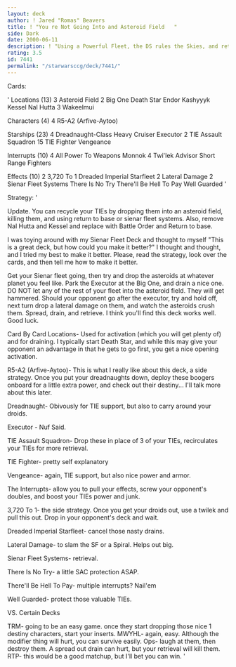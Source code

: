 ```yaml
---
layout: deck
author: ! Jared "Romas" Beavers
title: ! "You re Not Going Into and Asteroid Field   "
side: Dark
date: 2000-06-11
description: ! "Using a Powerful Fleet, the DS rules the Skies, and retrieves a little too."
rating: 3.5
id: 7441
permalink: "/starwarsccg/deck/7441/"
---
```

Cards: 

'
Locations (13)
     3 Asteroid Field
     2 Big One
       Death Star
       Endor
       Kashyyyk
       Kessel
       Nal Hutta
     3 Wakeelmui

Characters (4)
     4 R5-A2 (Arfive-Aytoo)

Starships (23)
     4 Dreadnaught-Class Heavy Cruiser
       Executor
     2 TIE Assault Squadron
    15 TIE Fighter
       Vengeance

Interrupts (10)
     4 All Power To Weapons
       Monnok
     4 Twi'lek Advisor
       Short Range Fighters

Effects (10)
     2 3,720 To 1
       Dreaded Imperial Starfleet
     2 Lateral Damage
     2 Sienar Fleet Systems
       There Is No Try
       There'll Be Hell To Pay
       Well Guarded
'

Strategy: '

Update. You can recycle your TIEs by dropping them into an asteroid field, killing them, and using return to base or sienar fleet systems. Also, remove Nal Hutta and Kessel and replace with Battle Order and Return to base.


I was toying around with my Sienar Fleet Deck and thought to myself "This is a great deck, but how could you make it better?" I thought and thought, and I tried my best to make it better. Please, read the strategy, look over the cards, and then tell me how to make it better.

Get your Sienar fleet going, then try and drop the asteroids at whatever planet you feel like. Park the Executor at the Big One, and drain a nice one. DO NOT let any of the rest of your fleet into the asteroid field. They will get hammered. Should your opponent go after the executor, try and hold off, next turn drop a lateral damage on them, and watch the asteroids crush them. Spread, drain, and retrieve. I think you'll find this deck works well. Good luck.

Card By Card
Locations- Used for activation (which you will get plenty of) and for draining. I typically start Death Star, and while this may give your opponent an advantage in that he gets to go first, you get a nice opening activation.

R5-A2 (Arfive-Aytoo)- This is what I really like about this deck, a side strategy. Once you put your dreadnaughts down, deploy these boogers onboard for a little extra power, and check out their destiny... I'll talk more about this later.

Dreadnaught- Obivously for TIE support, but also to carry around your droids.

Executor - Nuf Said.

TIE Assault Squadron- Drop these in place of 3 of your TIEs, recirculates your TIEs for more retrieval.

TIE Fighter- pretty self explanatory

Vengeance- again, TIE support, but also nice power and armor.

The Interrupts- allow you to pull your effects, screw your opponent's doubles, and boost your TIEs power and junk.

3,720 To 1- the side strategy. Once you get your droids out, use a twilek and pull this out. Drop in your opponent's deck and wait.

Dreaded Imperial Starfleet- cancel those nasty drains.

Lateral Damage- to slam the SF or a Spiral. Helps out big.

Sienar Fleet Systems- retrieval.

There Is No Try- a little SAC protection ASAP.

There'll Be Hell To Pay- multiple interrupts? Nail'em

Well Guarded- protect those valuable TIEs.

VS. Certain Decks

TRM- going to be an easy game. once they start dropping those nice 1 destiny characters, start your inserts.
MWYHL- again, easy. Although the modifier thing will hurt, you can survive easily.
Ops- laugh at them, then destroy them. A spread out drain can hurt, but your retrieval will kill them.
RTP- this would be a good matchup, but I'll bet you can win.
'

